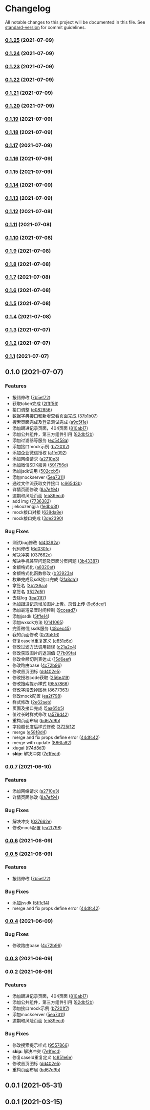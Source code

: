 # Changelog

All notable changes to this project will be documented in this file. See [standard-version](https://github.com/conventional-changelog/standard-version) for commit guidelines.

### [0.1.25](http://25.66.183.35:3000/guochangxin/pangolin-xm-web-XMGJ-h5/compare/v0.1.24...v0.1.25) (2021-07-09)

### [0.1.24](http://25.66.183.35:3000/guochangxin/pangolin-xm-web-XMGJ-h5/compare/v0.1.23...v0.1.24) (2021-07-09)

### [0.1.23](http://25.66.183.35:3000/guochangxin/pangolin-xm-web-XMGJ-h5/compare/v0.1.22...v0.1.23) (2021-07-09)

### [0.1.22](http://25.66.183.35:3000/guochangxin/pangolin-xm-web-XMGJ-h5/compare/v0.1.21...v0.1.22) (2021-07-09)

### [0.1.21](http://25.66.183.35:3000/guochangxin/pangolin-xm-web-XMGJ-h5/compare/v0.1.20...v0.1.21) (2021-07-09)

### [0.1.20](http://25.66.183.35:3000/guochangxin/pangolin-xm-web-XMGJ-h5/compare/v0.1.19...v0.1.20) (2021-07-09)

### [0.1.19](http://25.66.183.35:3000/guochangxin/pangolin-xm-web-XMGJ-h5/compare/v0.1.18...v0.1.19) (2021-07-09)

### [0.1.18](http://25.66.183.35:3000/guochangxin/pangolin-xm-web-XMGJ-h5/compare/v0.1.17...v0.1.18) (2021-07-09)

### [0.1.17](http://25.66.183.35:3000/guochangxin/pangolin-xm-web-XMGJ-h5/compare/v0.1.16...v0.1.17) (2021-07-09)

### [0.1.16](http://25.66.183.35:3000/guochangxin/pangolin-xm-web-XMGJ-h5/compare/v0.1.15...v0.1.16) (2021-07-09)

### [0.1.15](http://25.66.183.35:3000/guochangxin/pangolin-xm-web-XMGJ-h5/compare/v0.1.14...v0.1.15) (2021-07-09)

### [0.1.14](http://25.66.183.35:3000/guochangxin/pangolin-xm-web-XMGJ-h5/compare/v0.1.13...v0.1.14) (2021-07-09)

### [0.1.13](http://25.66.183.35:3000/guochangxin/pangolin-xm-web-XMGJ-h5/compare/v0.1.12...v0.1.13) (2021-07-09)

### [0.1.12](http://25.66.183.35:3000/guochangxin/pangolin-xm-web-XMGJ-h5/compare/v0.1.11...v0.1.12) (2021-07-08)

### [0.1.11](http://25.66.183.35:3000/guochangxin/pangolin-xm-web-XMGJ-h5/compare/v0.1.10...v0.1.11) (2021-07-08)

### [0.1.10](http://25.66.183.35:3000/guochangxin/pangolin-xm-web-XMGJ-h5/compare/v0.1.9...v0.1.10) (2021-07-08)

### [0.1.9](http://25.66.183.35:3000/guochangxin/pangolin-xm-web-XMGJ-h5/compare/v0.1.8...v0.1.9) (2021-07-08)

### [0.1.8](http://25.66.183.35:3000/guochangxin/pangolin-xm-web-XMGJ-h5/compare/v0.1.7...v0.1.8) (2021-07-08)

### [0.1.7](http://25.66.183.35:3000/guochangxin/pangolin-xm-web-XMGJ-h5/compare/v0.1.6...v0.1.7) (2021-07-08)

### [0.1.6](http://25.66.183.35:3000/guochangxin/pangolin-xm-web-XMGJ-h5/compare/v0.1.5...v0.1.6) (2021-07-08)

### [0.1.5](http://25.66.183.35:3000/guochangxin/pangolin-xm-web-XMGJ-h5/compare/v0.1.4...v0.1.5) (2021-07-08)

### [0.1.4](http://25.66.183.35:3000/guochangxin/pangolin-xm-web-XMGJ-h5/compare/v0.1.3...v0.1.4) (2021-07-08)

### [0.1.3](http://25.66.183.35:3000/guochangxin/pangolin-xm-web-XMGJ-h5/compare/v0.1.2...v0.1.3) (2021-07-07)

### [0.1.2](http://25.66.183.35:3000/guochangxin/pangolin-xm-web-XMGJ-h5/compare/v0.1.1...v0.1.2) (2021-07-07)

### [0.1.1](http://25.66.183.35:3000/guochangxin/pangolin-xm-web-XMGJ-h5/compare/v0.1.0...v0.1.1) (2021-07-07)

## 0.1.0 (2021-07-07)


### Features

* 报错修改 ([7b5ef72](http://25.66.183.35:3000/guochangxin/pangolin-xm-web-XMGJ-h5/commit/7b5ef72ff1e020d75dd53162e75bd587ab7550cf))
* 获取token完成 ([2ffff56](http://25.66.183.35:3000/guochangxin/pangolin-xm-web-XMGJ-h5/commit/2ffff56ceb19d7b288c5c6bca8e356870d29f6c1))
* 接口调整 ([e082856](http://25.66.183.35:3000/guochangxin/pangolin-xm-web-XMGJ-h5/commit/e0828566dee256d118f1599a1aa8ba9862274144))
* 数据字典接口和新增查看页面完成 ([37b1b07](http://25.66.183.35:3000/guochangxin/pangolin-xm-web-XMGJ-h5/commit/37b1b075bc45ebccd9ff178e9bc4008ddbc7945a))
* 搜索页面完成及登录测试完成 ([a9c5f1e](http://25.66.183.35:3000/guochangxin/pangolin-xm-web-XMGJ-h5/commit/a9c5f1e44da8d9f9938d6de6628cc3024e18c407))
* 添加跟进记录页面，404页面 ([810ab17](http://25.66.183.35:3000/guochangxin/pangolin-xm-web-XMGJ-h5/commit/810ab17a2d41294906e02b7de7c393c1e2b0b410))
* 添加公共组件，第三方组件引用 ([82dbf2b](http://25.66.183.35:3000/guochangxin/pangolin-xm-web-XMGJ-h5/commit/82dbf2b87e343b740adbd51a7c063d42cdf3cc6a))
* 添加过滤器等服务 ([ec5458a](http://25.66.183.35:3000/guochangxin/pangolin-xm-web-XMGJ-h5/commit/ec5458abe7cfac2562184243c9ba6909e7da724a))
* 添加接口mock示例 ([b7201f7](http://25.66.183.35:3000/guochangxin/pangolin-xm-web-XMGJ-h5/commit/b7201f753f10018d22594fae6f6ff480026cb8d9))
* 添加企业微信授权 ([a1fe092](http://25.66.183.35:3000/guochangxin/pangolin-xm-web-XMGJ-h5/commit/a1fe0924c324a4c57d8da4f1b038a04015d83c8b))
* 添加网络请求 ([a2710e3](http://25.66.183.35:3000/guochangxin/pangolin-xm-web-XMGJ-h5/commit/a2710e3f788b69fb0a977d60a72dc5541ef8c277))
* 添加微信SDK服务 ([591756d](http://25.66.183.35:3000/guochangxin/pangolin-xm-web-XMGJ-h5/commit/591756d7df7fa8e4f2a1dc92a9ca0a136e8dde9d))
* 添加jsdk调用 ([502ccb5](http://25.66.183.35:3000/guochangxin/pangolin-xm-web-XMGJ-h5/commit/502ccb54f5c4eebfafa63e55560efca862e00c7f))
* 添加mockserver ([5ea7311](http://25.66.183.35:3000/guochangxin/pangolin-xm-web-XMGJ-h5/commit/5ea73114c09e36a8e53fb873afb57496e4b79033))
* 通过文件流获取文件接口 ([c665d3b](http://25.66.183.35:3000/guochangxin/pangolin-xm-web-XMGJ-h5/commit/c665d3b968c68ea5faa091e31d8c8a79a20825c5))
* 详情页面修改 ([8a7ef94](http://25.66.183.35:3000/guochangxin/pangolin-xm-web-XMGJ-h5/commit/8a7ef948c07a6313fcda96ec466c91c6a9771847))
* 逾期和风险页面 ([eb89ecd](http://25.66.183.35:3000/guochangxin/pangolin-xm-web-XMGJ-h5/commit/eb89ecda36a03fad7d9cc988ee60bd8eb9e144f4))
* add img ([7736382](http://25.66.183.35:3000/guochangxin/pangolin-xm-web-XMGJ-h5/commit/773638200ac28d4d010b9d2278be97d217f2428b))
* jiekouzengjia ([fedbb3f](http://25.66.183.35:3000/guochangxin/pangolin-xm-web-XMGJ-h5/commit/fedbb3fd6337b90bdd9351140bccfaf8f3370f07))
* mock接口对接 ([638da8e](http://25.66.183.35:3000/guochangxin/pangolin-xm-web-XMGJ-h5/commit/638da8eb132820ca44fdd37f96d02a73f24885dc))
* mock接口完成 ([3de2390](http://25.66.183.35:3000/guochangxin/pangolin-xm-web-XMGJ-h5/commit/3de23902a68fca9b11d6c2807f0f6c284e900a3e))


### Bug Fixes

* 测试bug修改 ([d43392a](http://25.66.183.35:3000/guochangxin/pangolin-xm-web-XMGJ-h5/commit/d43392ac2502ee11ae1502022bc3da9e1c7a297d))
* 代码修改 ([6d030fc](http://25.66.183.35:3000/guochangxin/pangolin-xm-web-XMGJ-h5/commit/6d030fc97891cbf36207b793def180cf7da24e9c))
* 解决冲突 ([037662e](http://25.66.183.35:3000/guochangxin/pangolin-xm-web-XMGJ-h5/commit/037662e4e90c217817e0abe722e23cb743c3ef5b))
* 解决手机兼容问题及页面分页问题 ([3b43387](http://25.66.183.35:3000/guochangxin/pangolin-xm-web-XMGJ-h5/commit/3b43387331ac9d570844aa62743f0d866faaf45a))
* 金额格式化 ([a8320ef](http://25.66.183.35:3000/guochangxin/pangolin-xm-web-XMGJ-h5/commit/a8320efc01c1938aca541d5f0630bf5db4efe3f3))
* 金额格式化函数修改 ([b33923a](http://25.66.183.35:3000/guochangxin/pangolin-xm-web-XMGJ-h5/commit/b33923a905f00c972a4744610285d8cbce3f6594))
* 枚举完成及sdk接口完成 ([2fa8da1](http://25.66.183.35:3000/guochangxin/pangolin-xm-web-XMGJ-h5/commit/2fa8da18356aa05c08276f49674a8195b7b1a60c))
* 拿签名 ([3b236aa](http://25.66.183.35:3000/guochangxin/pangolin-xm-web-XMGJ-h5/commit/3b236aac8baff5da38e8364b9e094439a243fd5f))
* 拿签名 ([f527d5f](http://25.66.183.35:3000/guochangxin/pangolin-xm-web-XMGJ-h5/commit/f527d5fddbc4c05e7ee1e1b408fd42a59f1ce19b))
* 去除log ([fea01f7](http://25.66.183.35:3000/guochangxin/pangolin-xm-web-XMGJ-h5/commit/fea01f70c0d610f5eb2d102e6ae5f3e797008a65))
* 添加跟进记录增加图片上传。录音上传 ([9e6dcef](http://25.66.183.35:3000/guochangxin/pangolin-xm-web-XMGJ-h5/commit/9e6dcefbcb518b5ac4127d7f617b2ef749bf3f97))
* 添加最短录音时间控制 ([9ccead7](http://25.66.183.35:3000/guochangxin/pangolin-xm-web-XMGJ-h5/commit/9ccead7142ed3bf70578a203e62a4694c0060910))
* 添加jssdk ([5fffe14](http://25.66.183.35:3000/guochangxin/pangolin-xm-web-XMGJ-h5/commit/5fffe14d891828bafd152a32194ec08aea9a1194))
* 添加wxsdk方法 ([0141065](http://25.66.183.35:3000/guochangxin/pangolin-xm-web-XMGJ-h5/commit/0141065ae0420982423f7645c01358751953b67d))
* 完善微信jssdk服务 ([48cec45](http://25.66.183.35:3000/guochangxin/pangolin-xm-web-XMGJ-h5/commit/48cec452086e77688e0204f361a6c44a33e10bbc))
* 我的页面修改 ([073b516](http://25.66.183.35:3000/guochangxin/pangolin-xm-web-XMGJ-h5/commit/073b516c08c867c308ad9f0522923c8d4e41512d))
* 修复caseId重复定义 ([c851e6e](http://25.66.183.35:3000/guochangxin/pangolin-xm-web-XMGJ-h5/commit/c851e6e4c463ebbe7cd78338ec1f781ebe5d76a0))
* 修改过滤方法调用错误 ([c21a2c4](http://25.66.183.35:3000/guochangxin/pangolin-xm-web-XMGJ-h5/commit/c21a2c42cb16dd1d705ba4a1bf3c47629b6d24f6))
* 修改获取图片的返回值 ([77b09fa](http://25.66.183.35:3000/guochangxin/pangolin-xm-web-XMGJ-h5/commit/77b09fa6e0604f90ad87c9653549c189763b58ce))
* 修改金额切割表达式 ([15d6eef](http://25.66.183.35:3000/guochangxin/pangolin-xm-web-XMGJ-h5/commit/15d6eef4d788d063cb02cb42bc5e98ee70c8d219))
* 修改路由base ([4c72b96](http://25.66.183.35:3000/guochangxin/pangolin-xm-web-XMGJ-h5/commit/4c72b96336aba61489b6b40064331a7e98182bab))
* 修改首页图标 ([dd402e5](http://25.66.183.35:3000/guochangxin/pangolin-xm-web-XMGJ-h5/commit/dd402e54c5798c655fdf00ee86a5fee90e9ffd47))
* 修改授权code获取 ([256e419](http://25.66.183.35:3000/guochangxin/pangolin-xm-web-XMGJ-h5/commit/256e419186cdc0810971c458b199a705bf303ab1))
* 修改搜索提示样式 ([9557866](http://25.66.183.35:3000/guochangxin/pangolin-xm-web-XMGJ-h5/commit/9557866ed2928c1f1d0572bfafafb44ee155f12a))
* 修改字段去掉图标 ([8677363](http://25.66.183.35:3000/guochangxin/pangolin-xm-web-XMGJ-h5/commit/8677363203e35173dfeda20386a513a3766b758a))
* 修改mock配置 ([ea2f798](http://25.66.183.35:3000/guochangxin/pangolin-xm-web-XMGJ-h5/commit/ea2f7982da5eb04f93778d9e80535e8d12bec3d4))
* 样式修改 ([2e62aeb](http://25.66.183.35:3000/guochangxin/pangolin-xm-web-XMGJ-h5/commit/2e62aeb77fda3f88a0a357d3cd4526e64b8b568e))
* 页面及接口完成 ([5aa65b5](http://25.66.183.35:3000/guochangxin/pangolin-xm-web-XMGJ-h5/commit/5aa65b5d7c58e55027412eb8f11351be0102e254))
* 值过长时样式修改 ([a579d42](http://25.66.183.35:3000/guochangxin/pangolin-xm-web-XMGJ-h5/commit/a579d425a9217ca6ff05d8eb799014e047747bcf))
* 重构页面布局 ([bd67d9b](http://25.66.183.35:3000/guochangxin/pangolin-xm-web-XMGJ-h5/commit/bd67d9b57cfc1527aadd2a5203d6b8f702a2cbc1))
* 字段超长度后样式修改 ([3725f12](http://25.66.183.35:3000/guochangxin/pangolin-xm-web-XMGJ-h5/commit/3725f12706f8db6f7e2627695ae4de9675a449cd))
* merge ([e58f8d4](http://25.66.183.35:3000/guochangxin/pangolin-xm-web-XMGJ-h5/commit/e58f8d4e72758579a3ea9b62c7d91e94cd96a55f))
* merge and fix props define error ([44dfc42](http://25.66.183.35:3000/guochangxin/pangolin-xm-web-XMGJ-h5/commit/44dfc4276a97996d9303beb05f96b84de89c8fd4))
* merge with update ([886fa92](http://25.66.183.35:3000/guochangxin/pangolin-xm-web-XMGJ-h5/commit/886fa929cd05659062a5bc9a5c7cbfbd640510ba))
* xiugai ([f74d8d3](http://25.66.183.35:3000/guochangxin/pangolin-xm-web-XMGJ-h5/commit/f74d8d3d77946adb3cee93a2de9b872e4fb251e4))
* **skip:** 解决冲突 ([7e1fecd](http://25.66.183.35:3000/guochangxin/pangolin-xm-web-XMGJ-h5/commit/7e1fecd20ed11d7e50e636617afb27518fee023b))

### [0.0.7](http://117.36.75.166:3000/xmgjyh/pangolin-web-XMGJ-h5/compare/v0.0.6...v0.0.7) (2021-06-10)


### Features

* 添加网络请求 ([a2710e3](http://117.36.75.166:3000/xmgjyh/pangolin-web-XMGJ-h5/commit/a2710e3f788b69fb0a977d60a72dc5541ef8c277))
* 详情页面修改 ([8a7ef94](http://117.36.75.166:3000/xmgjyh/pangolin-web-XMGJ-h5/commit/8a7ef948c07a6313fcda96ec466c91c6a9771847))


### Bug Fixes

* 解决冲突 ([037662e](http://117.36.75.166:3000/xmgjyh/pangolin-web-XMGJ-h5/commit/037662e4e90c217817e0abe722e23cb743c3ef5b))
* 修改mock配置 ([ea2f798](http://117.36.75.166:3000/xmgjyh/pangolin-web-XMGJ-h5/commit/ea2f7982da5eb04f93778d9e80535e8d12bec3d4))

### [0.0.6](http://117.36.75.166:3000/xmgjyh/pangolin-web-XMGJ-h5/compare/v0.0.5...v0.0.6) (2021-06-09)

### [0.0.5](http://117.36.75.166:3000/xmgjyh/pangolin-web-XMGJ-h5/compare/v0.0.4...v0.0.5) (2021-06-09)


### Features

* 报错修改 ([7b5ef72](http://117.36.75.166:3000/xmgjyh/pangolin-web-XMGJ-h5/commit/7b5ef72ff1e020d75dd53162e75bd587ab7550cf))


### Bug Fixes

* 添加jssdk ([5fffe14](http://117.36.75.166:3000/xmgjyh/pangolin-web-XMGJ-h5/commit/5fffe14d891828bafd152a32194ec08aea9a1194))
* merge and fix props define error ([44dfc42](http://117.36.75.166:3000/xmgjyh/pangolin-web-XMGJ-h5/commit/44dfc4276a97996d9303beb05f96b84de89c8fd4))

### [0.0.4](http://117.36.75.166:3000/xmgjyh/pangolin-web-XMGJ-h5/compare/v0.0.3...v0.0.4) (2021-06-09)


### Bug Fixes

* 修改路由base ([4c72b96](http://117.36.75.166:3000/xmgjyh/pangolin-web-XMGJ-h5/commit/4c72b96336aba61489b6b40064331a7e98182bab))

### [0.0.3](http://117.36.75.166:3000/xmgjyh/pangolin-web-XMGJ-h5/compare/v0.0.2...v0.0.3) (2021-06-09)

### 0.0.2 (2021-06-09)


### Features

* 添加跟进记录页面，404页面 ([810ab17](http://117.36.75.166:3000/xmgjyh/pangolin-web-XMGJ-h5/commit/810ab17a2d41294906e02b7de7c393c1e2b0b410))
* 添加公共组件，第三方组件引用 ([82dbf2b](http://117.36.75.166:3000/xmgjyh/pangolin-web-XMGJ-h5/commit/82dbf2b87e343b740adbd51a7c063d42cdf3cc6a))
* 添加接口mock示例 ([b7201f7](http://117.36.75.166:3000/xmgjyh/pangolin-web-XMGJ-h5/commit/b7201f753f10018d22594fae6f6ff480026cb8d9))
* 添加mockserver ([5ea7311](http://117.36.75.166:3000/xmgjyh/pangolin-web-XMGJ-h5/commit/5ea73114c09e36a8e53fb873afb57496e4b79033))
* 逾期和风险页面 ([eb89ecd](http://117.36.75.166:3000/xmgjyh/pangolin-web-XMGJ-h5/commit/eb89ecda36a03fad7d9cc988ee60bd8eb9e144f4))


### Bug Fixes

* 修改搜索提示样式 ([9557866](http://117.36.75.166:3000/xmgjyh/pangolin-web-XMGJ-h5/commit/9557866ed2928c1f1d0572bfafafb44ee155f12a))
* **skip:** 解决冲突 ([7e1fecd](http://117.36.75.166:3000/xmgjyh/pangolin-web-XMGJ-h5/commit/7e1fecd20ed11d7e50e636617afb27518fee023b))
* 修复caseId重复定义 ([c851e6e](http://117.36.75.166:3000/xmgjyh/pangolin-web-XMGJ-h5/commit/c851e6e4c463ebbe7cd78338ec1f781ebe5d76a0))
* 修改首页图标 ([dd402e5](http://117.36.75.166:3000/xmgjyh/pangolin-web-XMGJ-h5/commit/dd402e54c5798c655fdf00ee86a5fee90e9ffd47))
* 重构页面布局 ([bd67d9b](http://117.36.75.166:3000/xmgjyh/pangolin-web-XMGJ-h5/commit/bd67d9b57cfc1527aadd2a5203d6b8f702a2cbc1))

## 0.0.1 (2021-05-31)



## 0.0.1 (2021-03-15)
